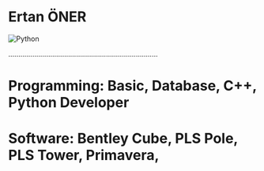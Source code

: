 <h1>Ertan ÖNER </h1>
<img src="https://www.python.org/static/img/python-logo.png" alt="Python"/>

...........................................................................
<h1> Programming: Basic, Database, C++, Python Developer   </h1>
<h1> Software: Bentley Cube, PLS Pole, PLS Tower, Primavera,   </h1>
